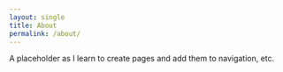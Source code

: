 ```yaml
---
layout: single
title: About
permalink: /about/
---
```


A placeholder as I learn to create pages and add them to navigation, etc.

